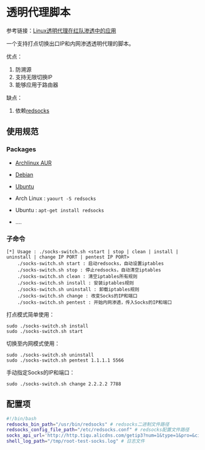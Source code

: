# 透明代理脚本

参考链接：[Linux透明代理在红队渗透中的应用](https://payloads.online/archivers/2020-11-13/1/)

一个支持打点切换出口IP和内网渗透透明代理的脚本。

优点：

1. 防溯源
2. 支持无限切换IP
3. 能够应用于路由器

缺点：

1. 依赖[redsocks](https://github.com/darkk/redsocks)


## 使用规范


### Packages

- [Archlinux AUR](https://aur.archlinux.org/packages/redsocks-git)
- [Debian](http://packages.debian.org/search?searchon=names&keywords=redsocks)
- [Ubuntu](http://packages.ubuntu.com/search?searchon=names&keywords=redsocks)

- Arch Linux : `yaourt -S redsocks`
- Ubuntu : `apt-get install redsocks`
- ....

### 子命令

```
[*] Usage : ./socks-switch.sh <start | stop | clean | install | uninstall | change IP PORT | pentest IP PORT>
    ./socks-switch.sh start : 启动redsocks，自动设置iptables
    ./socks-switch.sh stop : 停止redsocks，自动清空iptables
    ./socks-switch.sh clean : 清空iptables所有规则
    ./socks-switch.sh install : 安装iptables规则
    ./socks-switch.sh uninstall : 卸载iptables规则
    ./socks-switch.sh change : 改变Socks的IP和端口
    ./socks-switch.sh pentest : 开始内网渗透，传入Socks的IP和端口
```

打点模式简单使用：

```
sudo ./socks-switch.sh install
sudo ./socks-switch.sh start
```

切换至内网模式使用：

```
sudo ./socks-switch.sh uninstall
sudo ./socks-switch.sh pentest 1.1.1.1 5566
```

手动指定Socks的IP和端口：

```
sudo ./socks-switch.sh change 2.2.2.2 7788
```



## 配置项

```bash
#!/bin/bash
redsocks_bin_path="/usr/bin/redsocks" # redsocks二进制文件路径
redsocks_config_file_path="/etc/redsocks.conf" # redsocks配置文件路径
socks_api_url='http://http.tiqu.alicdns.com/getip3?num=1&type=1&pro=&city=0&yys=0&port=2&time=2&ts=0&ys=0&cs=0&lb=1&sb=0&pb=4&mr=1&regions=&gm=4' # api接口，返回socks5：IP:端口
shell_log_path="/tmp/root-test-socks.log" # 日志文件
```


